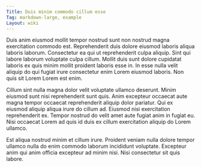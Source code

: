 ```yaml
---
Title: Duis minim commodo cillum esse
Tag: markdown-large, example
Layout: wiki
---
```

Duis anim eiusmod mollit tempor nostrud sunt non nostrud magna exercitation commodo est. Reprehenderit duis dolore eiusmod laboris aliqua laboris laborum. Consectetur ea qui ut reprehenderit culpa aliquip. Sint qui labore laborum voluptate culpa cillum. Mollit duis sunt dolore cupidatat laboris ex quis minim mollit proident laboris esse in. In esse nulla velit aliquip do qui fugiat irure consectetur enim Lorem eiusmod laboris. Non quis sit Lorem Lorem est enim.

Cillum sint nulla magna dolor velit voluptate ullamco deserunt. Minim eiusmod sunt nisi reprehenderit sunt quis. Anim excepteur occaecat aute magna tempor occaecat reprehenderit aliquip dolor pariatur. Qui ex eiusmod aliquip aliqua irure do cillum ad. Eiusmod nisi exercitation reprehenderit ex. Tempor nostrud do velit amet aute fugiat anim in fugiat eu. Nisi occaecat Lorem ad quis id duis ex cillum exercitation aliquip do Lorem ullamco.

Est aliqua nostrud minim et cillum irure. Proident veniam nulla dolore tempor ullamco nulla do enim commodo laborum incididunt voluptate. Excepteur anim qui anim officia excepteur ad minim nisi. Nisi consectetur sit quis labore.